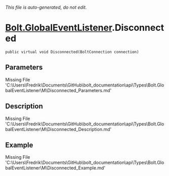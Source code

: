 *This file is auto-generated, do not edit.*

# [Bolt.GlobalEventListener](Types/Bolt.GlobalEventListener.md).Disconnected
`public virtual void Disconnected(BoltConnection connection)`
## Parameters
Missing File 'C:\Users\Fredrik\Documents\GitHub\bolt_documentation\api\Types\Bolt.GlobalEventListener\M\Disconnected_Parameters.md'
## Description
Missing File 'C:\Users\Fredrik\Documents\GitHub\bolt_documentation\api\Types\Bolt.GlobalEventListener\M\Disconnected_Description.md'
## Example
Missing File 'C:\Users\Fredrik\Documents\GitHub\bolt_documentation\api\Types\Bolt.GlobalEventListener\M\Disconnected_Example.md'
